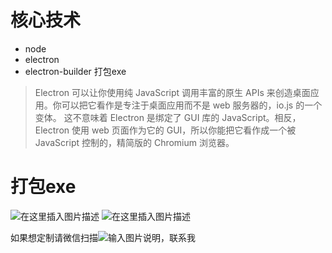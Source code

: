 
# 核心技术
- node
- electron
- electron-builder 打包exe
> Electron 可以让你使用纯 JavaScript 调用丰富的原生 APIs 来创造桌面应用。你可以把它看作是专注于桌面应用而不是 web 服务器的，io.js 的一个变体。
> 这不意味着 Electron 是绑定了 GUI 库的 JavaScript。相反，Electron 使用 web 页面作为它的 GUI，所以你能把它看作成一个被 JavaScript 控制的，精简版的 Chromium 浏览器。


# 打包exe
![在这里插入图片描述](https://img-blog.csdnimg.cn/20210131232620968.png?x-oss-process=image/watermark,type_ZmFuZ3poZW5naGVpdGk,shadow_10,text_aHR0cHM6Ly9ibG9nLmNzZG4ubmV0L2h1YW5nbWluZ2xlaWx1bw==,size_16,color_FFFFFF,t_70)
![在这里插入图片描述](https://img-blog.csdnimg.cn/20210131232620754.png?x-oss-process=image/watermark,type_ZmFuZ3poZW5naGVpdGk,shadow_10,text_aHR0cHM6Ly9ibG9nLmNzZG4ubmV0L2h1YW5nbWluZ2xlaWx1bw==,size_16,color_FFFFFF,t_70)


如果想定制请微信扫描![输入图片说明](https://img-blog.csdnimg.cn/20200607122146933.png "在这里输入图片标题")，联系我